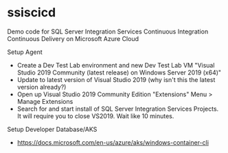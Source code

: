 # ssiscicd
Demo code for SQL Server Integration Services Continuous Integration Continuous Delivery on Microsoft Azure Cloud


Setup Agent
- Create a Dev Test Lab environment and new Dev Test Lab VM "Visual Studio 2019 Community (latest release) on Windows Server 2019 (x64)"
- Update to latest version of Visual Studio 2019 (why isn't this the latest version already?)
- Open up Visual Studio 2019 Community Edition "Extensions" Menu > Manage Extensions
- Search for and start install of SQL Server Integration Services Projects. It will require you to close VS2019. Wait like 10 minutes.

Setup Developer Database/AKS
- https://docs.microsoft.com/en-us/azure/aks/windows-container-cli

